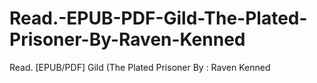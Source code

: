 # Read.-EPUB-PDF-Gild-The-Plated-Prisoner-By-Raven-Kenned
Read. [EPUB/PDF] Gild (The Plated Prisoner By : Raven Kenned
